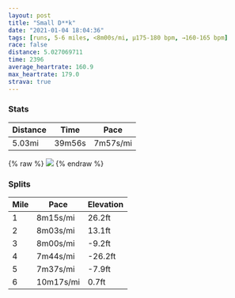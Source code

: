 ```yaml
---
layout: post
title: "Small D**k"
date: "2021-01-04 18:04:36"
tags: [runs, 5-6 miles, <8m00s/mi, μ175-180 bpm, →160-165 bpm]
race: false
distance: 5.027069711
time: 2396
average_heartrate: 160.9
max_heartrate: 179.0
strava: true
---
```


### Stats

| Distance | Time | Pace |
|----------|------|------|
|5.03mi|39m56s|7m57s/mi|

{% raw %}
<img src='https://maps.googleapis.com/maps/api/staticmap?maptype=roadmap&path=enc:qbwwFdnsbM@BA_AFy@Eq@XiA@WVYH[Aq@Yg@sAcA[m@QS_@WG?q@e@SC]YEK@WL[^aBN_@~@o@ZYXy@DEHABQJBBE@OKKIQc@wAOMmAaBCEK?{@}@SKw@s@cAuA_@Og@q@UWc@KQKm@u@SEq@@YOG?AFCAEQWYG[i@[_@s@oBa@UUS[[YWa@ICAEKOg@c@o@Y]KQOOGSy@IGs@?WUGQYWWSe@MI[U_@EECBFBIMWQe@c@IOaAaAeBQg@ASGGGc@kAc@[YFQMIc@Uc@c@]_@KMWEQMKe@QEEADC@i@Ms@_Ai@WSEmAFcAUQ?KIK]KOK_@e@y@OEc@LMLSf@SHR?n@XP@HNNEBECq@Mg@Oo@[i@Kk@Fk@?[BSRo@t@iBV{@?aAS_BT}@l@oAFI^sAFs@@k@E{@q@aA]YaAe@cC_A_Ao@gA{@g@e@w@iAWm@Kg@Eo@Bw@Js@hAsCBo@OcAUm@a@w@k@m@_@UiAe@_Aq@W[We@?EYg@[eAWi@eAmASIo@]_@Ii@Uu@Og@JOHOTKh@Cl@N~@Ft@AXq@lC_@lCG|@NvA@b@Gz@Kr@k@pA}@z@]n@Uj@KbAAVHfAR|@Z`@~ApA`@V^PvAb@z@^n@Ln@TTPNP\Ln@d@tAzAtAfChAfBj@dAXZpAhA|@f@HLr@T\@LHdAvBZv@JHJ`@]fACRDj@EZNZXJ|@PBAAWK?OFABXDn@Vp@@ZDn@n@@J?T@\BHACBGPBhA`@v@b@vA`@hAPd@Pp@t@rAn@Vd@HNHF\n@bAh@x@p@TBr@`Ab@d@t@`@j@L`A@RF`@r@hAn@T^tBfBf@Nh@`@ZAt@Lt@Fj@Rl@^Zb@^xAHFBp@DPHLJD\FPCRSj@LVVxA`Ab@l@TDGNANBf@IZINCT_@h@{AbBk@`BFXGRQ`AEN_@^C`@l@\TTRH|@ICFDEJHJF?BCADJTN`@Hl@v@TRn@^r@L^Zd@Zl@j@RBTTV\f@J^VELYl@WzAMXOrAIn@S`@ERa@`AiAbBYZAH?O^g@Xm@b@m@`@Y@Or@_CBq@EMMICOBIBBD`@ALM`@CL?VGz@&key=AIzaSyC1MId7bFpkLXNAaYhBSTb8jLyiSqzbDtM&size=800x800&markers=color:yellow|label:S|40.75577,-73.99667&markers=color:green|label:F|40.756030000000074,-73.99631000000001'>
{% endraw %}

### Splits

| Mile | Pace | Elevation |
|------|------|-----------|
|1|8m15s/mi|26.2ft|
|2|8m03s/mi|13.1ft|
|3|8m00s/mi|-9.2ft|
|4|7m44s/mi|-26.2ft|
|5|7m37s/mi|-7.9ft|
|6|10m17s/mi|0.7ft|
